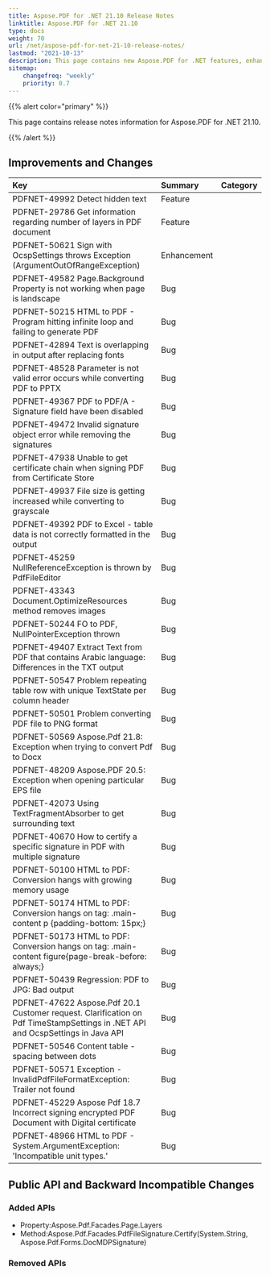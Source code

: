 ```yaml
---
title: Aspose.PDF for .NET 21.10 Release Notes
linktitle: Aspose.PDF for .NET 21.10
type: docs
weight: 70
url: /net/aspose-pdf-for-net-21-10-release-notes/
lastmod: "2021-10-13"
description: This page contains new Aspose.PDF for .NET features, enhancement, and bug fixes in 2021, version 21.10. 
sitemap:
    changefreq: "weekly"
    priority: 0.7
---
```


{{% alert color="primary" %}}

This page contains release notes information for Aspose.PDF for .NET 21.10.

{{% /alert %}} 

## Improvements and Changes

|**Key**|**Summary**|**Category**|
| :- | :- | :- |
|PDFNET-49992 Detect hidden text|Feature|
|PDFNET-29786 Get information regarding number of layers in PDF document|Feature|
|PDFNET-50621 Sign with OcspSettings throws Exception (ArgumentOutOfRangeException)|Enhancement|
|PDFNET-49582 Page.Background Property is not working when page is landscape|Bug|
|PDFNET-50215 HTML to PDF - Program hitting infinite loop and failing to generate PDF|Bug|
|PDFNET-42894 Text is overlapping in output after replacing fonts|Bug|
|PDFNET-48528 Parameter is not valid error occurs while converting PDF to PPTX|Bug|
|PDFNET-49367 PDF to PDF/A - Signature field have been disabled|Bug|
|PDFNET-49472 Invalid signature object error while removing the signatures|Bug|
|PDFNET-47938 Unable to get certificate chain when signing PDF from Certificate Store|Bug|
|PDFNET-49937 File size is getting increased while converting to grayscale|Bug|
|PDFNET-49392 PDF to Excel - table data is not correctly formatted in the output|Bug|
|PDFNET-45259 NullReferenceException is thrown by PdfFileEditor|Bug|
|PDFNET-43343 Document.OptimizeResources method removes images|Bug|
|PDFNET-50244 FO to PDF, NullPointerException thrown|Bug|
|PDFNET-49407 Extract Text from PDF that contains Arabic language: Differences in the TXT output|Bug|
|PDFNET-50547 Problem repeating table row with unique TextState per column header|Bug|
|PDFNET-50501 Problem converting PDF file to PNG format|Bug|
|PDFNET-50569 Aspose.Pdf 21.8: Exception when trying to convert Pdf to Docx|Bug|
|PDFNET-48209 Aspose.PDF 20.5: Exception when opening particular EPS file|Bug|
|PDFNET-42073 Using TextFragmentAbsorber to get surrounding text|Bug|
|PDFNET-40670 How to certify a specific signature in PDF with multiple signature|Bug|
|PDFNET-50100 HTML to PDF: Conversion hangs with growing memory usage|Bug|
|PDFNET-50174 HTML to PDF: Conversion hangs on tag: .main-content p {padding-bottom: 15px;}|Bug|
|PDFNET-50173 HTML to PDF: Conversion hangs on tag: .main-content figure{page-break-before: always;}|Bug|
|PDFNET-50439 Regression: PDF to JPG: Bad output|Bug|
|PDFNET-47622 Aspose.Pdf 20.1 Customer request. Clarification on Pdf TimeStampSettings in .NET API and OcspSettings in Java API|Bug|
|PDFNET-50546 Content table - spacing between dots|Bug|
|PDFNET-50571 Exception - InvalidPdfFileFormatException: Trailer not found|Bug|
|PDFNET-45229 Aspose Pdf 18.7 Incorrect signing encrypted PDF Document with Digital certificate|Bug|
|PDFNET-48966 HTML to PDF - System.ArgumentException: 'Incompatible unit types.'|Bug|


## Public API and Backward Incompatible Changes

### Added APIs

* Property:Aspose.Pdf.Facades.Page.Layers
* Method:Aspose.Pdf.Facades.PdfFileSignature.Certify(System.String, Aspose.Pdf.Forms.DocMDPSignature)

### Removed APIs
